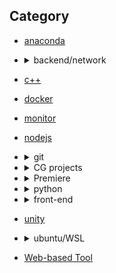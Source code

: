 ## Category

* [anaconda](./anaconda)

* <details>
    <summary>backend/network</summary>

    * [Router-NOIP](./backend/RouterNOIP/)

    </details>
    
* [c++](./c++)
* [docker](./docker)
* [monitor](./monitor)
* [nodejs](./nodejs)

* <details>
    <summary>git</summary>

    * [command](./git/)
    * [Github](./git/github/)
    * [GitLab](./git/gitlab/)

    </details>

* <details>
    <summary>CG projects</summary>

    * [CenterNet](./projects/CenterNet)
    * [DONerf](./projects/DONerf)
    * [DONerf](./projects/D-Nerf)
    * [Detectron](./projects/detectron)
    * [Joint Texture and Geometry Optimization for RGB-D Reconstruction](./projects/JointTG)
    * [meshrcnn](./projects/meshrcnn)
    * [openpose](./projects/openpose)
    * [openpose-depth](./projects/openpose-depth)
    * [Pifu/PifuHD](./projects/Pifu)
    * [ST-nerf](./projects/ST-Nerf)
    * [Texture Mapping for 3D Reconstruction with RGB-D Sensor](./projects/G2LTex)
    </details>

* <details>
    <summary>Premiere</summary>

    *  [GreenBackgroundRemove](./Premiere/backgroundRemove.md)

    </details>

    
* <details>
    <summary>python</summary>

    * [setup & config](./python)
    * [algorithm](./python/Algorithm)
    * [command line tool](./python/command)
    * [file I/O](./python/fileIO)
    * [opencv-video process](./python/opencv-video)
    * [issue](./python/issue)
    * [widgets](./python/widgets)

    </details>


* <details>
    <summary>front-end</summary>
    
    * [electron](./electron)
    * [package & config](./front-end)
    * [React+Redux](./front-end/React_Redux)
        * [styled-componets](./front-end/React_Redux/styled-components/)
        * components
            * [onClickOutsideAlerter](./front-end/React_Redux/components/onClickOutsideAlerter.md)
            * [DropDownConatiner](./front-end/React_Redux/components/DropDownContainer.md)
            * [ModalBox](./front-end/React_Redux/components/ModalBox.md)
    * [CSS](./front-end/CSS)
    * [Threejs](./front-end/three)
    * [Vanilla Js](./front-end/VanillaJs)
        
    </details>

* [unity](./unity)

* <details>
    <summary>ubuntu/WSL</summary>

    * [setup](./ubuntu)
    * [c++](./ubuntu/c++)
    * [nvidia](./ubuntu/nvidia)
    * [opencv](./ubuntu/opencv)
    * [tools](./ubuntu/tools)

    </details>

* [Web-based Tool](./web-based-tool)
